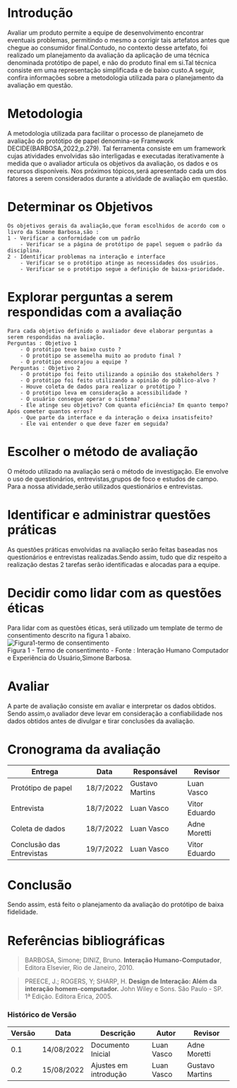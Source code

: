 # Introdução
Avaliar um produto permite a equipe de desenvolvimento encontrar eventuais problemas, permitindo o mesmo a corrigir tais artefatos antes que chegue ao consumidor final.Contudo, no contexto desse artefato, foi realizado um planejamento da avaliação da aplicação de uma técnica denominada protótipo de papel, e não do produto final em si.Tal técnica consiste em uma representação simplificada e de baixo custo.A seguir, confira informações sobre a metodologia utilizada para o planejamento da avaliação em questão.

# Metodologia 
A metodologia utilizada para facilitar o processo de planejameto de avaliação do protótipo de papel denomina-se Framework DECIDE(BARBOSA,2022,p.279). Tal ferramenta consiste em um framework cujas atividades envolvidas são interligadas e executadas iterativamente à medida que o avaliador articula os objetivos da avaliação, os dados e os recursos disponíveis. Nos próximos tópicos,será apresentado cada um dos fatores a serem considerados durante a atividade de avaliação em questão.

# Determinar os Objetivos 
    Os objetivos gerais da avaliação,que foram escolhidos de acordo com o livro da Simone Barbosa,são : 
    1 - Verificar a conformidade com um padrão
        - Verificar se a página de protótipo de papel seguem o padrão da disciplina.
    2 - Identificar problemas na interação e interface
        - Verificar se o protótipo atinge as necessidades dos usuários.
        - Verificar se o protótipo segue a definição de baixa-prioridade.
    

# Explorar perguntas a serem respondidas com a avaliação
    Para cada objetivo definido o avaliador deve elaborar perguntas a serem respondidas na avaliação.
    Perguntas : Objetivo 1
        - O protótipo teve baixo custo ? 
        - O protótipo se assemelha muito ao produto final ?
        - O protótipo encorajou a equipe ?
     Perguntas : Objetivo 2
        - O protótipo foi feito utilizando a opinião dos stakeholders ?
        - O protótipo foi feito utilizando a opinião do público-alvo ?
        - Houve coleta de dados para realizar o protótipo ?
        - O protótipo leva em consideração a acessibilidade ?
        - O usuário consegue operar o sistema?
        - Ele atinge seu objetivo? Com quanta eficiência? Em quanto tempo? Após cometer quantos erros?
        - Que parte da interface e da interação o deixa insatisfeito?
        - Ele vai entender o que deve fazer em seguida?
    


# Escolher o método de avaliação 
O método utilizado na avaliação será o método de investigação. Ele envolve o uso de questionários, entrevistas,grupos de foco e estudos de campo. Para a nossa atividade,serão utilizados questionários e entrevistas.

# Identificar e administrar questões práticas 
As questões práticas envolvidas na avaliação serão feitas baseadas nos questionários e entrevistas realizadas.Sendo assim, tudo que diz respeito a realização destas 2 tarefas serão identificadas e alocadas para a equipe.

# Decidir como lidar com as questões éticas
Para lidar com as questões éticas, será utilizado um template de termo de consentimento descrito na figura 1 abaixo. 
![Figura1-termo de consentimento](https://user-images.githubusercontent.com/67024690/185247240-2807d861-a1fc-4ced-a233-b4ee866a5b8b.png)
<br>Figura 1 - Termo de consentimento - Fonte : Interação Humano Computador e Experiência do Usuário,Simone Barbosa.
# Avaliar 
A parte de avaliação consiste em avaliar e interpretar os dados obtidos. Sendo assim,o avaliador deve levar em consideração a confiabilidade nos dados obtidos antes de divulgar e tirar conclusões da avaliação.

# Cronograma da avaliação
|Entrega|Data|Responsável|Revisor|
|-------|----|-----------|-------|
|Protótipo de papel |18/7/2022 | Gustavo Martins |Luan Vasco|
|Entrevista|18/7/2022|Luan Vasco|Vitor Eduardo|
|Coleta de dados| 18/7/2022| Luan Vasco | Adne Moretti |
| Conclusão das Entrevistas | 19/7/2022 | Luan Vasco | Vitor Eduardo |


# Conclusão 
Sendo assim, está feito o planejamento da avaliação do protótipo de baixa fidelidade.

# Referências bibliográficas 
>BARBOSA, Simone; DINIZ, Bruno. **Interação Humano-Computador**, Editora Elsevier, Rio de Janeiro, 2010.

>PREECE, J.; ROGERS, Y; SHARP, H. **Design de Interação: Além da interação homem-computador.** John Wiley e Sons. São Paulo - SP. 1ª Edição. Editora Erica, 2005.

### Histórico de Versão

| Versão | Data | Descrição | Autor | Revisor |
|--------|------|-----------|-------|---------|
| 0.1 | 14/08/2022 | Documento Inicial | Luan Vasco | Adne Moretti |
| 0.2 | 15/08/2022 | Ajustes em introdução | Luan Vasco | Gustavo Martins |

